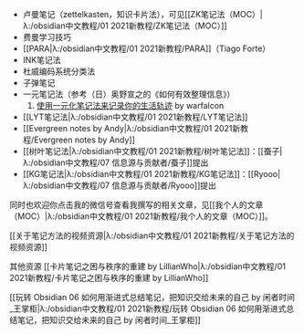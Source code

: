 - 卢曼笔记（zettelkasten，知识卡片法），可见[[ZK笔记法（MOC）|λ:/obsidian中文教程/01 2021新教程/ZK笔记法（MOC）]]
- 费曼学习技巧
- [[PARA|λ:/obsidian中文教程/01 2021新教程/PARA]]（Tiago Forte）
- INK笔记法
- 杜威编码系统分类法
- 子弹笔记
- 一元笔记法（参考（日）奥野宣之的《如何有效整理信息》）
	1. [使用一元化笔记法来记录你的生活轨迹](http://mp.weixin.qq.com/s?__biz=MjM5NjA3OTM0MA==&mid=2655711709&idx=1&sn=1ce80c41113502604ba2ba4f899abc40&chksm=bd50e25e8a276b489e06bddf918ff699dc663594e0f82ddd7efd9a60b9877849bb5d8a31fa89&mpshare=1&scene=1&srcid=0919g12RoZIIFBz33UqQDG84#rd) by warfalcon
- [[LYT笔记法|λ:/obsidian中文教程/01 2021新教程/LYT笔记法]]
- [[Evergreen notes by Andy|λ:/obsidian中文教程/01 2021新教程/Evergreen notes by Andy]]
- [[树叶笔记法|λ:/obsidian中文教程/01 2021新教程/树叶笔记法]]：[[蚕子|λ:/obsidian中文教程/07 信息源与贡献者/蚕子]]提出
- [[KG笔记法|λ:/obsidian中文教程/01 2021新教程/KG笔记法]]：[[Ryooo|λ:/obsidian中文教程/07 信息源与贡献者/Ryooo]]提出 

同时也欢迎你点击我的微信号查看我撰写的相关文章，见[[我个人的文章（MOC）|λ:/obsidian中文教程/01 2021新教程/我个人的文章（MOC）]]。


[[关于笔记方法的视频资源|λ:/obsidian中文教程/01 2021新教程/关于笔记方法的视频资源]]

其他资源
[[卡片笔记之困与秩序的重建 by LillianWho|λ:/obsidian中文教程/01 2021新教程/卡片笔记之困与秩序的重建 by LillianWho]]

[[玩转 Obsidian 06 如何用渐进式总结笔记，把知识交给未来的自己 by 闲者时间_王掌柜|λ:/obsidian中文教程/01 2021新教程/玩转 Obsidian 06 如何用渐进式总结笔记，把知识交给未来的自己 by 闲者时间_王掌柜]]